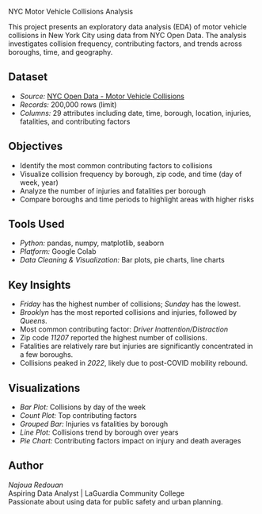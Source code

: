  NYC Motor Vehicle Collisions Analysis

This project presents an exploratory data analysis (EDA) of motor vehicle collisions in New York City using data from NYC Open Data. The analysis investigates collision frequency, contributing factors, and trends across boroughs, time, and geography.
## Dataset
- *Source:* [NYC Open Data - Motor Vehicle Collisions](https://data.cityofnewyork.us/resource/hgxi-nx95.csv?$limit=200000)
- *Records:* 200,000 rows (limit)
- *Columns:* 29 attributes including date, time, borough, location, injuries, fatalities, and contributing factors
## Objectives
- Identify the most common contributing factors to collisions
- Visualize collision frequency by borough, zip code, and time (day of week, year)
- Analyze the number of injuries and fatalities per borough
- Compare boroughs and time periods to highlight areas with higher risks
## Tools Used
- *Python:* pandas, numpy, matplotlib, seaborn
- *Platform:* Google Colab
- *Data Cleaning & Visualization:* Bar plots, pie charts, line charts
## Key Insights
- *Friday* has the highest number of collisions; *Sunday* has the lowest.
- *Brooklyn* has the most reported collisions and injuries, followed by *Queens*.
- Most common contributing factor: *Driver Inattention/Distraction*
- Zip code *11207* reported the highest number of collisions.
- Fatalities are relatively rare but injuries are significantly concentrated in a few boroughs.
- Collisions peaked in *2022*, likely due to post-COVID mobility rebound.
## Visualizations
- *Bar Plot:* Collisions by day of the week
- *Count Plot:* Top contributing factors
- *Grouped Bar:* Injuries vs fatalities by borough
- *Line Plot:* Collisions trend by borough over years
- *Pie Chart:* Contributing factors impact on injury and death averages
## Author
*Najoua Redouan*  
Aspiring Data Analyst | LaGuardia Community College  
Passionate about using data for public safety and urban planning.
